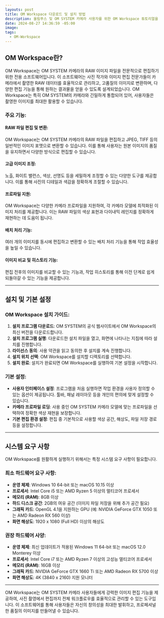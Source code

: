 ```yaml
---
layouts: post
title: OM Workspace 다운로드 및 설치 방법
description: 올림푸스 및 OM SYSTEM 카메라 사용자를 위한 OM Workspace 튜토리얼을 시작하기 전에 이 프로그램을 다운로드하고 설치하는 방법을 알아봅시다.
date: 2024-08-27 14:36:59 -05:00
image: 
tags:
  - OM-Workspace
---
```


## **OM Workspace란?**

OM Workspace는 OM SYSTEM 카메라의 RAW 이미지 파일을 전문적으로 편집하기 위한 전용 소프트웨어입니다. 이 소프트웨어는 사진 작가와 이미지 편집 전문가들이 카메라에서 촬영한 RAW 데이터를 효율적으로 관리하고, 고품질의 이미지로 변환하며, 다양한 편집 기능을 통해 원하는 결과물을 얻을 수 있도록 설계되었습니다. OM Workspace는 특히 OM SYSTEM의 카메라와 긴밀하게 통합되어 있어, 사용자들은 촬영한 이미지를 최대한 활용할 수 있습니다.

### **주요 기능:**

#### **RAW 파일 편집 및 변환**:
OM Workspace는 OM SYSTEM 카메라의 RAW 파일을 편집하고 JPEG, TIFF 등의 일반적인 이미지 포맷으로 변환할 수 있습니다. 이를 통해 사용자는 원본 이미지의 품질을 유지하면서 다양한 방식으로 편집할 수 있습니다.
#### **고급 이미지 조정**:
노출, 화이트 밸런스, 색상, 선명도 등을 세밀하게 조정할 수 있는 다양한 도구를 제공합니다. 이를 통해 사진의 디테일과 색감을 정확하게 조절할 수 있습니다.
#### **프로파일 지원**:
OM Workspace는 다양한 카메라 프로파일을 지원하여, 각 카메라 모델에 최적화된 이미지 처리를 제공합니다. 이는 RAW 파일의 색상 표현과 다이내믹 레인지를 정확하게 재현하는 데 도움이 됩니다.
#### **배치 처리 기능**:
여러 개의 이미지를 동시에 편집하고 변환할 수 있는 배치 처리 기능을 통해 작업 효율성을 높일 수 있습니다.
#### **이미지 비교 및 히스토리 기능**:
편집 전후의 이미지를 비교할 수 있는 기능과, 작업 히스토리를 통해 이전 단계로 쉽게 되돌아갈 수 있는 기능을 제공합니다.

---

## **설치 및 기본 설정**

### **OM Workspace 설치 가이드:**

1. **설치 프로그램 다운로드**: OM SYSTEM의 공식 웹사이트에서 OM Workspace의 최신 버전을 다운로드합니다.
2. **설치 프로그램 실행**: 다운로드한 설치 파일을 열고, 화면에 나타나는 지침에 따라 설치를 진행합니다.
3. **라이선스 동의**: 사용 약관을 읽고 동의한 후 설치를 계속 진행합니다.
4. **설치 위치 선택**: OM Workspace를 설치할 디렉토리를 선택합니다.
5. **설치 완료**: 설치가 완료되면 OM Workspace를 실행하여 기본 설정을 시작합니다.

### **기본 설정:**

- **사용자 인터페이스 설정**: 프로그램을 처음 실행하면 작업 환경을 사용자 정의할 수 있는 옵션이 제공됩니다. 툴바, 패널 레이아웃 등을 개인의 편의에 맞게 설정할 수 있습니다.
- **카메라 프로파일 로딩**: 사용 중인 OM SYSTEM 카메라 모델에 맞는 프로파일을 선택하여 정확한 색상 재현을 보장합니다.
- **기본 편집 환경 설정**: 편집 중 기본적으로 사용할 색상 공간, 해상도, 파일 저장 경로 등을 설정합니다.

---

## **시스템 요구 사항**

OM Workspace를 원활하게 실행하기 위해서는 특정 시스템 요구 사항이 필요합니다.

### **최소 하드웨어 요구 사항:**

- **운영 체제**: Windows 10 64-bit 또는 macOS 10.15 이상
- **프로세서**: Intel Core i5 또는 AMD Ryzen 5 이상의 멀티코어 프로세서
- **메모리 (RAM)**: 8GB 이상
- **하드 디스크 공간**: 2GB의 여유 공간 (이미지 파일 저장을 위해 추가 공간 필요)
- **그래픽 카드**: OpenGL 4.1을 지원하는 GPU (예: NVIDIA GeForce GTX 1050 또는 AMD Radeon RX 560 이상)
- **화면 해상도**: 1920 x 1080 (Full HD) 이상의 해상도

### **권장 하드웨어 사양:**

- **운영 체제**: 최신 업데이트가 적용된 Windows 11 64-bit 또는 macOS 12.0 Monterey 이상
- **프로세서**: Intel Core i7 또는 AMD Ryzen 7 이상의 고성능 멀티코어 프로세서
- **메모리 (RAM)**: 16GB 이상
- **그래픽 카드**: NVIDIA GeForce GTX 1660 Ti 또는 AMD Radeon RX 5700 이상
- **화면 해상도**: 4K (3840 x 2160) 지원 모니터

---

OM Workspace는 OM SYSTEM 카메라 사용자들에게 강력한 이미지 편집 기능을 제공하여, 사진 촬영에서 편집까지 전체 워크플로우를 효율적으로 관리할 수 있는 도구입니다. 이 소프트웨어를 통해 사용자들은 자신의 창의성을 최대한 발휘하고, 프로페셔널한 품질의 이미지를 만들어낼 수 있습니다.